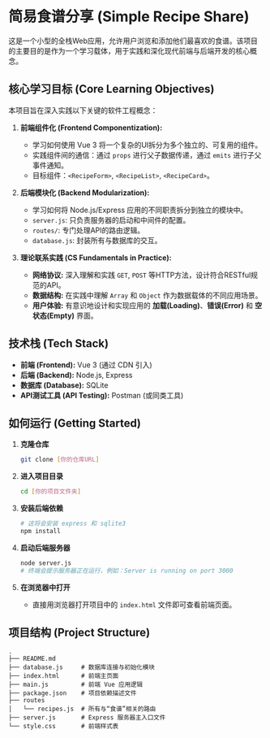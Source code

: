 # 简易食谱分享 (Simple Recipe Share)

这是一个小型的全栈Web应用，允许用户浏览和添加他们最喜欢的食谱。该项目的主要目的是作为一个学习载体，用于实践和深化现代前端与后端开发的核心概念。

## 核心学习目标 (Core Learning Objectives)

本项目旨在深入实践以下关键的软件工程概念：

1.  **前端组件化 (Frontend Componentization):**
    * 学习如何使用 Vue 3 将一个复杂的UI拆分为多个独立的、可复用的组件。
    * 实践组件间的通信：通过 `props` 进行父子数据传递，通过 `emits` 进行子父事件通知。
    * 目标组件：`<RecipeForm>`, `<RecipeList>`, `<RecipeCard>`。

2.  **后端模块化 (Backend Modularization):**
    * 学习如何将 Node.js/Express 应用的不同职责拆分到独立的模块中。
    * `server.js`: 只负责服务器的启动和中间件的配置。
    * `routes/`: 专门处理API的路由逻辑。
    * `database.js`: 封装所有与数据库的交互。

3.  **理论联系实践 (CS Fundamentals in Practice):**
    * **网络协议:** 深入理解和实践 `GET`, `POST` 等HTTP方法，设计符合RESTful规范的API。
    * **数据结构:** 在实践中理解 `Array` 和 `Object` 作为数据载体的不同应用场景。
    * **用户体验:** 有意识地设计和实现应用的 **加载(Loading)**、**错误(Error)** 和 **空状态(Empty)** 界面。

## 技术栈 (Tech Stack)

* **前端 (Frontend):** Vue 3 (通过 CDN 引入)
* **后端 (Backend):** Node.js, Express
* **数据库 (Database):** SQLite
* **API测试工具 (API Testing):** Postman (或同类工具)

## 如何运行 (Getting Started)

1.  **克隆仓库**
    ```bash
    git clone [你的仓库URL]
    ```

2.  **进入项目目录**
    ```bash
    cd [你的项目文件夹]
    ```

3.  **安装后端依赖**
    ```bash
    # 这将会安装 express 和 sqlite3
    npm install
    ```

4.  **启动后端服务器**
    ```bash
    node server.js
    # 终端会提示服务器正在运行，例如：Server is running on port 3000
    ```

5.  **在浏览器中打开**
    * 直接用浏览器打开项目中的 `index.html` 文件即可查看前端页面。

## 项目结构 (Project Structure)
```
.
├── README.md
├── database.js     # 数据库连接与初始化模块
├── index.html      # 前端主页面
├── main.js         # 前端 Vue 应用逻辑
├── package.json    # 项目依赖描述文件
├── routes
│   └── recipes.js  # 所有与“食谱”相关的路由
├── server.js       # Express 服务器主入口文件
└── style.css       # 前端样式表
```